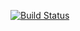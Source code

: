 [![Build Status](https://travis-ci.com/jb255/libunit.svg?token=jx94RwLxRNfQ8sEDNdjV&branch=master)](https://travis-ci.com/jb255/libunit)
